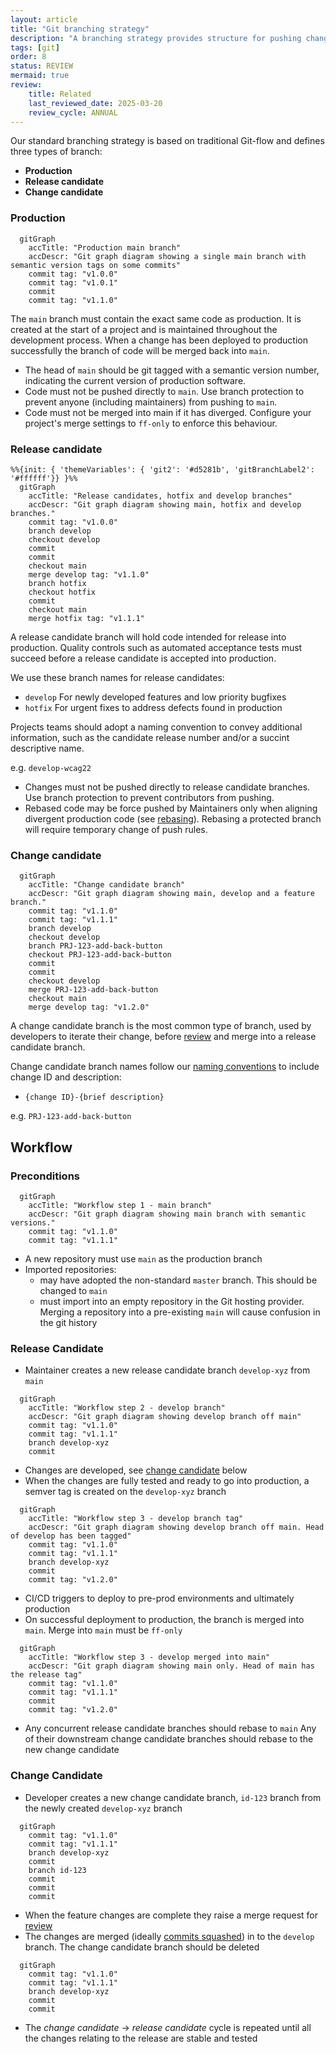 ```yaml
---
layout: article
title: "Git branching strategy"
description: "A branching strategy provides structure for pushing changes through to production"
tags: [git]
order: 8
status: REVIEW
mermaid: true
review:
    title: Related
    last_reviewed_date: 2025-03-20
    review_cycle: ANNUAL
---
```

Our standard branching strategy is based on traditional Git-flow and defines three types of branch:

* __Production__
* __Release candidate__
* __Change candidate__

### Production

```mermaid
  gitGraph
    accTitle: "Production main branch"
    accDescr: "Git graph diagram showing a single main branch with semantic version tags on some commits"
    commit tag: "v1.0.0"
    commit tag: "v1.0.1"
    commit
    commit tag: "v1.1.0"
```

The `main` branch must contain the exact same code as production. It is created at the start of a project and is maintained throughout the development process. When a change has been deployed to production successfully the branch of code will be merged back into `main`.

* The head of `main` should be git tagged with a semantic version number, indicating the current version of production software.
* Code must not be pushed directly to `main`. Use branch protection to prevent anyone (including maintainers) from pushing to `main`.
* Code must not be merged into main if it has diverged. Configure your project's merge settings to `ff-only` to enforce this behaviour.

### Release candidate

```mermaid
%%{init: { 'themeVariables': { 'git2': '#d5281b', 'gitBranchLabel2': '#ffffff'}} }%%
  gitGraph
    accTitle: "Release candidates, hotfix and develop branches"
    accDescr: "Git graph diagram showing main, hotfix and develop branches."
    commit tag: "v1.0.0"
    branch develop
    checkout develop
    commit
    commit
    checkout main
    merge develop tag: "v1.1.0"
    branch hotfix
    checkout hotfix
    commit
    checkout main
    merge hotfix tag: "v1.1.1"
```

A release candidate branch will hold code intended for release into production. Quality controls such as automated acceptance tests must succeed before a release candidate is accepted into production.

We use these branch names for release candidates:

* `develop`
  For newly developed features and low priority bugfixes
* `hotfix`
  For urgent fixes to address defects found in production

Projects teams should adopt a naming convention to convey additional information, such as the candidate release number and/or a succint descriptive name.

e.g. `develop-wcag22`

* Changes must not be pushed directly to release candidate branches. Use branch protection to prevent contributors from pushing.
* Rebased code may be force pushed by Maintainers only when aligning divergent production code (see [rebasing](../dev-git/#rebasing)). Rebasing a protected branch will require temporary change of push rules.

### Change candidate

```mermaid
  gitGraph
    accTitle: "Change candidate branch"
    accDescr: "Git graph diagram showing main, develop and a feature branch."
    commit tag: "v1.1.0"
    commit tag: "v1.1.1"
    branch develop
    checkout develop
    branch PRJ-123-add-back-button
    checkout PRJ-123-add-back-button
    commit
    commit
    checkout develop
    merge PRJ-123-add-back-button
    checkout main
    merge develop tag: "v1.2.0"
```

A change candidate branch is the most common type of branch, used by developers to iterate their change, before [review](../coding-peer-review/) and merge into a release candidate branch.

Change candidate branch names follow our [naming conventions](../coding-naming-conventions/) to include change ID and description:

* `{change ID}-{brief description}`

e.g. `PRJ-123-add-back-button`

## Workflow

### Preconditions

```mermaid
  gitGraph
    accTitle: "Workflow step 1 - main branch"
    accDescr: "Git graph diagram showing main branch with semantic versions."
    commit tag: "v1.1.0"
    commit tag: "v1.1.1"
```

* A new repository must use `main` as the production branch
* Imported repositories:
  * may have adopted the non-standard `master` branch. This should be changed to `main`
  * must import into an empty repository in the Git hosting provider. Merging a repository into a pre-existing `main` will cause confusion in the git history

### Release Candidate

* Maintainer creates a new release candidate branch `develop-xyz` from `main`

```mermaid
  gitGraph
    accTitle: "Workflow step 2 - develop branch"
    accDescr: "Git graph diagram showing develop branch off main"
    commit tag: "v1.1.0"
    commit tag: "v1.1.1"
    branch develop-xyz
    commit
```

* Changes are developed, see [change candidate](#change-candidate) below
* When the changes are fully tested and ready to go into production, a semver tag is created on the `develop-xyz` branch

```mermaid
  gitGraph
    accTitle: "Workflow step 3 - develop branch tag"
    accDescr: "Git graph diagram showing develop branch off main. Head of develop has been tagged"
    commit tag: "v1.1.0"
    commit tag: "v1.1.1"
    branch develop-xyz
    commit
    commit tag: "v1.2.0"
```

* CI/CD triggers to deploy to pre-prod environments and ultimately production
* On successful deployment to production, the branch is merged into `main`. Merge into `main` must be `ff-only`

```mermaid
  gitGraph
    accTitle: "Workflow step 3 - develop merged into main"
    accDescr: "Git graph diagram showing main only. Head of main has the release tag"
    commit tag: "v1.1.0"
    commit tag: "v1.1.1"
    commit
    commit tag: "v1.2.0"
```

* Any concurrent release candidate branches should rebase to `main`
  Any of their downstream change candidate branches should rebase to the new change candidate

### Change Candidate

* Developer creates a new change candidate branch, `id-123` branch from the newly created `develop-xyz` branch

```mermaid
  gitGraph
    commit tag: "v1.1.0"
    commit tag: "v1.1.1"
    branch develop-xyz
    commit
    branch id-123
    commit
    commit
    commit
```

* When the feature changes are complete they raise a merge request for [review](../coding-peer-review/)
* The changes are merged (ideally [commits squashed](../dev-git/#squashing)) in to the `develop` branch. The change candidate branch should be deleted

```mermaid
  gitGraph
    commit tag: "v1.1.0"
    commit tag: "v1.1.1"
    branch develop-xyz
    commit
    commit
```

* The _change candidate_ -> _release candidate_ cycle is repeated until all the changes relating to the release are stable and tested
